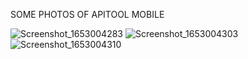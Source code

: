 SOME PHOTOS OF APITOOL MOBILE


![Screenshot_1653004283](https://user-images.githubusercontent.com/6251624/169422375-2fc85e5d-320b-43d7-b91b-feee033f5f7a.png)
![Screenshot_1653004303](https://user-images.githubusercontent.com/6251624/169422376-67ac7425-6998-4c1d-8bf7-a93dc8f2b505.png)
![Screenshot_1653004310](https://user-images.githubusercontent.com/6251624/169422378-762503c1-fc67-4e1f-ae05-562dc4072e29.png)


